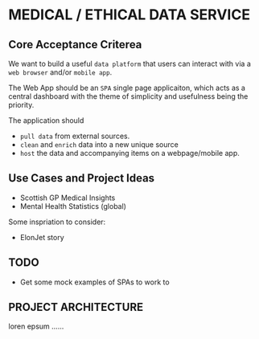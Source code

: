# MEDICAL / ETHICAL DATA SERVICE 
  

## Core Acceptance Criterea

We want to build a useful `data platform` that users can interact with via a `web browser` and/or `mobile app`. 
 
The Web App should be an `SPA` single page applicaiton, which acts as a central dashboard with the theme of simplicity and usefulness being the priority.  

The application should  

- `pull data` from external sources.
- `clean` and `enrich` data into a new unique source
- `host` the data and accompanying items on a webpage/mobile app. 




## Use Cases and Project Ideas  
    
- Scottish GP Medical Insights  
- Mental Health Statistics (global)
  
Some inspriation to  consider:  

- ElonJet story



## TODO 

- Get some mock examples of SPAs to work to  





## PROJECT ARCHITECTURE 


loren epsum ......